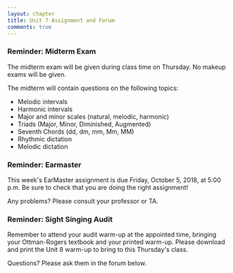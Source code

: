 ```yaml
---
layout: chapter
title: Unit 7 Assignment and Forum
comments: true
---
```


### Reminder: Midterm Exam

The midterm exam will be given during class time on Thursday. No makeup exams will be given.

The midterm will contain questions on the following topics:

- Melodic intervals
- Harmonic intervals
- Major and minor scales (natural, melodic, harmonic)
- Triads (Major, Minor, Diminished, Augmented)
- Seventh Chords (dd, dm, mm, Mm, MM)
- Rhythmic dictation
- Melodic dictation

### Reminder: Earmaster 

This week's EarMaster assignment is due Friday, October 5, 2018, at 5:00 p.m. Be sure to check that you are doing the right assignment!

Any problems? Please consult your professor or TA.

### Reminder: Sight Singing Audit 

Remember to attend your audit warm-up at the appointed time, bringing your Ottman-Rogers textbook and your printed warm-up. Please download and print the Unit 8 warm-up to bring to this Thursday's class.

Questions? Please ask them in the forum below.